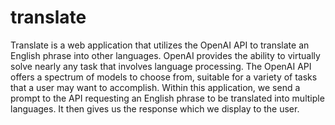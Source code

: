 # translate
Translate is a web application that utilizes the OpenAI API to translate an English phrase into other languages. OpenAI provides the ability to virtually solve nearly any task that involves language processing. The OpenAI API offers a spectrum of models to choose from, suitable for a variety of tasks that a user may want to accomplish. Within this application, we send a prompt to the API requesting an English phrase to be translated into multiple languages. It then gives us the response which we display to the user. 